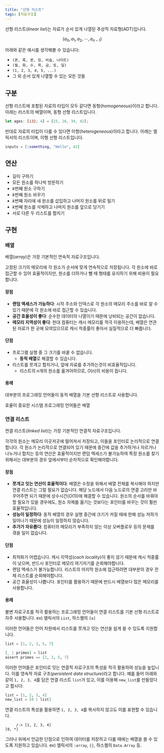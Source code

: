 ```yaml
---
title: "선형 리스트"
tags: [자료구조]
---
```



선형 리스트(*linear list*)는 자료가 순서 있게 나열된 추상적 자료형(ADT)입니다.

$$
(a_0, a_1, a_2, \cdots, a_{n-1})
$$

아래와 같은 예시를 생각해볼 수 있습니다:

- `(폰, 룩, 퀸, 킹, 비숍, 나이트)`
- `(월, 화, 수, 목, 금, 토, 일)`
- `(1, 2, 3, 4, 5, ...)`
- 그 외 순서 있게 나열할 수 있는 모든 것들

## 구분

선형 리스트에 포함된 자료의 타입이 모두 같다면 동형(*homogeneous*)이라고 합니다.
아래는 러스트의 배열이며, 동형 선형 리스트입니다.

```rust
let ages: [i32; 4] = [15, 26, 34, 42];
```

반대로 자료의 타입이 다를 수 있다면 이형(*heterogeneous*)이라고 합니다.
아래는 엘릭서의 리스트이며, 이형 선형 리스트입니다.

```elixir
inputs = [:something, "Hello", 42]
```

## 연산

- 길이 구하기
- 모든 원소를 하나씩 방문하기
- $k$번째 원소 구하기
- $k$번째 원소 바꾸기
- $k$번째 자리에 새 원소를 삽입하고 나머지 원소를 뒤로 밀기
- $k$번째 원소를 삭제하고 나머지 원소를 앞으로 당기기
- 서로 다른 두 리스트를 합치기

## 구현

### 배열

배열(*array*)은 가장 기본적인 연속적 자료구조입니다.

고정된 크기의 메모리에 각 원소가 순서에 맞게 연속적으로 저장됩니다.
각 원소에 바로 접근할 수 있어 효율적이지만, 원소를 더하거나 뺄 때 형태를
유지하기 위해 비용이 필요합니다.

#### 장점

- **랜덤 엑세스가 가능하다**: 시작 주소와 인덱스로 각 원소의 메모리 주소를 바로
  알 수 있기 때문에 각 원소에 바로 접근할 수 있습니다.
- **공간 효율성이 좋다**: 순수한 데이터의 나열이기 때문에 낭비되는 공간이 없습니다.
- **메모리 지역성이 좋다**: 현대 컴퓨터는 캐시 메모리를 적극 이용하는데, 배열은
  연관된 자료가 한 곳에 모여있으므로 캐시 적중률이 좋아서 실질적으로 더 빠릅니다.
  
#### 단점

- 프로그램 실행 중 그 크기를 바꿀 수 없습니다.
  - **동적 배열**로 해결할 수 있습니다.
- 리스트를 쪼개고 합치거나, 앞에 자료를 추가하는것이 비효율적입니다.
  - 리스트의 $n$개의 원소를 옮겨야하므로, $O(n)$의 비용이 듭니다.
  
#### 용례

대부분의 프로그래밍 언어들이 동적 배열을 기본 선형 리스트로 사용합니다.

효율이 중요한 시스템 프로그래밍 언어들은 배열


### 연결 리스트

연결 리스트(*linked list*)는 가장 기본적인 연결적 자료구조입니다.

각각의 원소는 메모리 이곳저곳에 떨어져서 저장되고, 이들을 포인터로 논리적으로
연결합니다. 각 원소가 논리적으로 연결되어 있기 때문에 중간에 값을 추가하거나
자르거나 나누거나 합치는 등의 연산은 효율적이지만 랜덤 엑세스가 불가능하여
특정 원소를 찾기 위해서는 대부분의 경우 앞에서부터 순차적으로 확인해야합니다.

#### 장점

- **쪼개고 잇는 연산이 효율적이다**: 배열은 수정을 위해서 배열 전체를 복사해야
  하지만 연결 리스트는 그럴 필요가 없습니다. 해당 노드에서 다음 노드로의
  연결 고리만 바꾸어주면 되기 때문에 상수시간($O(1)$)에 해결할 수 있습니다.
  원소의 순서를 바꿔야할 필요가 있을 경우에도, 원소 자체를 옮기는 것보다는
  포인터를 바꾸는 것이 훨씬 효율적입니다.
- **성능이 일정하다**: 동적 배열의 경우 실행 중간에 크기가 커질 때에 한해
  성능 저하가 일어나기 때문에 성능이 일정하지 않습니다.
- **추가가 자유롭다**: 컴퓨터의 메모리가 부족하지 않는 이상 오버플로우 등의
  문제를 겪을 일이 없습니다.
  
#### 단점

- 최적화가 어렵습니다. 캐시 지역성(*cach locality*)이 좋지 않기 때문에 캐시
  적중률이 낮으며, 반드시 포인터로 메모리 여기저기를 순회해야합니다.
- 랜덤 엑세스가 불가능합니다. 리스트의 마지막 원소에 접근하려면 대부분의 경우
  전체 리스트를 순회해야합니다.
- 공간 효율성이 나쁩니다. 포인터를 활용하기 때문에 반드시 배열보다 많은 메모리를
  사용합니다.

#### 용례

불변 자료구조를 적극 활용하는 프로그래밍 언어들이 연결 리스트를 기본 선형 리스트로
자주 사용합니다. ex) 엘릭서의 `List`, 하스켈의 `[a]`

이러한 언어들은 언어 차원에서 리스트를 쪼개고 잇는 연산을 쉽게 쓸 수 있도록 지원합니다.

```elixir
list = [1, 2, 3, 5, 7]

[_ | primes] = list
assert primes == [2, 3, 5, 7]
```

이러한 언어들은 포인터로 잇는 연결적 자료구조의 특성을 적극 활용하여 성능을 높입니다.
이를 영속적 자료 구조(*persistent data structure*)라고 합니다. 
예를 들어 아래와 같이 `1, 2, 3, 4`를 담은 연결 리스트 `list`가 있고, 이를 이용해
`new_list`를 만들었다고 합시다:

```elixir
list = [1, 2, 3, 4]
new_list = [0 | list]
```

연결 리스트의 특성을 활용하면 `1, 2, 3, 4`를 복사하지 않고도 이를 표현할 수 있습니다.

```
     /-> [1, 2, 3, 4]
[0, *]
```

그러나 위에서 언급한 단점으로 인하여 데이터를 저장하고 다룰 때에는 배열을 쓸 수
있도록 지원하고 있습니다. ex) 엘릭서의 `:array`, `{}`, 하스켈의 `Data.Array` 등.
